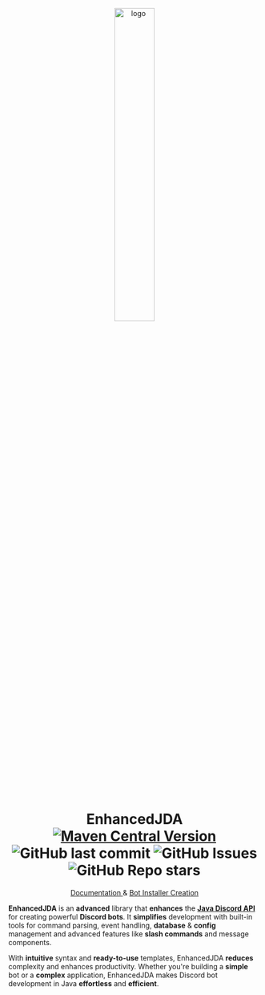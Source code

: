 <p align="center">
    <a href="https://projectenhanced.dev" target="_blank">
        <img alt="logo" src="https://projectenhanced.dev/img/logo.png" width="40%"/>
    </a>
</p>
<h1 align="center">
    EnhancedJDA<br>
    <a target="_blank" href="https://central.sonatype.com/artifact/dev.projectenhanced/EnhancedJDA">
        <img alt="Maven Central Version" src="https://img.shields.io/maven-central/v/dev.projectenhanced/EnhancedJDA">
    </a>
    <img alt="GitHub last commit" src="https://img.shields.io/github/last-commit/KPGTB/EnhancedJDA">
    <img alt="GitHub Issues" src="https://img.shields.io/github/issues/KPGTB/EnhancedJDA">
    <img alt="GitHub Repo stars" src="https://img.shields.io/github/stars/KPGTB/EnhancedJDA?style=flat&color=yellow">
</h1>
<p align="center">
    <a href="https://projectenhanced.dev" target="_blank">
       Documentation
    </a> & <a href="./deployment/INSTALLATION.md">
       Bot Installer Creation
    </a>
</p>


**EnhancedJDA** is an **advanced** library that **enhances** the [**Java Discord API**](https://github.com/discord-jda/JDA)
for creating powerful **Discord bots**. It **simplifies** development with built-in tools for 
command parsing, event handling, **database** & **config** management and advanced features like **slash commands** and message components.

With **intuitive** syntax and **ready-to-use** templates, EnhancedJDA **reduces** complexity and enhances productivity. 
Whether you're building a **simple** bot or a **complex** application, EnhancedJDA makes 
Discord bot development in Java **effortless** and **efficient**.

